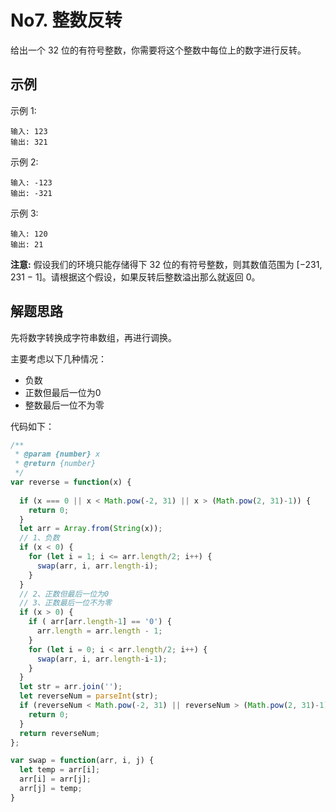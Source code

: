 # No7. 整数反转

给出一个 32 位的有符号整数，你需要将这个整数中每位上的数字进行反转。

## 示例

示例 1:

```
输入: 123
输出: 321
```

示例 2:

```
输入: -123
输出: -321
```

示例 3:

```
输入: 120
输出: 21
```

**注意:**
假设我们的环境只能存储得下 32 位的有符号整数，则其数值范围为 [−231,  231 − 1]。请根据这个假设，如果反转后整数溢出那么就返回 0。

## 解题思路

先将数字转换成字符串数组，再进行调换。

主要考虑以下几种情况：

- 负数
- 正数但最后一位为0
- 整数最后一位不为零

代码如下：

```javascript
/**
 * @param {number} x
 * @return {number}
 */
var reverse = function(x) {
  
  if (x === 0 || x < Math.pow(-2, 31) || x > (Math.pow(2, 31)-1)) {
    return 0;
  }
  let arr = Array.from(String(x));
  // 1、负数
  if (x < 0) {
    for (let i = 1; i <= arr.length/2; i++) {
      swap(arr, i, arr.length-i);
    }
  }
  // 2、正数但最后一位为0
  // 3、正数最后一位不为零
  if (x > 0) {
    if ( arr[arr.length-1] == '0') {
      arr.length = arr.length - 1;
    }
    for (let i = 0; i < arr.length/2; i++) {
      swap(arr, i, arr.length-i-1);
    }    
  }
  let str = arr.join('');
  let reverseNum = parseInt(str);
  if (reverseNum < Math.pow(-2, 31) || reverseNum > (Math.pow(2, 31)-1)) {
    return 0;
  }
  return reverseNum;
};

var swap = function(arr, i, j) {
  let temp = arr[i];
  arr[i] = arr[j];
  arr[j] = temp;
}
```